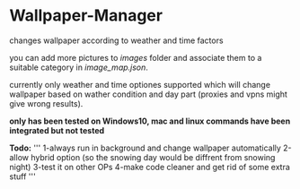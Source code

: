 # Wallpaper-Manager
changes wallpaper according to weather and time factors

you can add more pictures to *images* folder and associate them to a suitable category in *image_map.json*.

currently only weather and time optiones supported which will change wallpaper based on wather condition and day part (proxies and vpns might give wrong results).

**only has been tested on Windows10, mac and linux commands have been integrated but not tested**

**Todo:**
'''
  1-always run in background and change wallpaper automatically
  2-allow hybrid option (so the snowing day would be diffrent from snowing night)
  3-test it on other OPs
  4-make code cleaner and get rid of some extra stuff
'''
